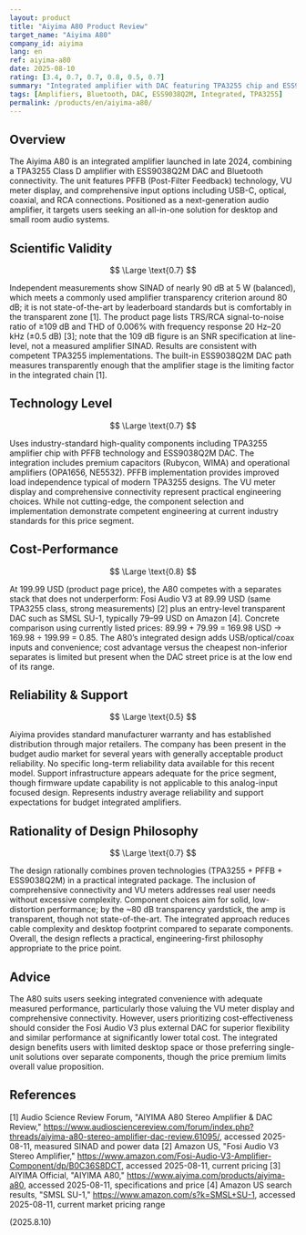 ```yaml
---
layout: product
title: "Aiyima A80 Product Review"
target_name: "Aiyima A80"
company_id: aiyima
lang: en
ref: aiyima-a80
date: 2025-08-10
rating: [3.4, 0.7, 0.7, 0.8, 0.5, 0.7]
summary: "Integrated amplifier with DAC featuring TPA3255 chip and ESS9038Q2M DAC, offering adequate performance with convenience premium over separate component alternatives"
tags: [Amplifiers, Bluetooth, DAC, ESS9038Q2M, Integrated, TPA3255]
permalink: /products/en/aiyima-a80/
---
```

## Overview

The Aiyima A80 is an integrated amplifier launched in late 2024, combining a TPA3255 Class D amplifier with ESS9038Q2M DAC and Bluetooth connectivity. The unit features PFFB (Post-Filter Feedback) technology, VU meter display, and comprehensive input options including USB-C, optical, coaxial, and RCA connections. Positioned as a next-generation audio amplifier, it targets users seeking an all-in-one solution for desktop and small room audio systems.

## Scientific Validity

$$ \Large \text{0.7} $$

Independent measurements show SINAD of nearly 90 dB at 5 W (balanced), which meets a commonly used amplifier transparency criterion around 80 dB; it is not state-of-the-art by leaderboard standards but is comfortably in the transparent zone [1]. The product page lists TRS/RCA signal-to-noise ratio of ≥109 dB and THD of 0.006% with frequency response 20 Hz–20 kHz (±0.5 dB) [3]; note that the 109 dB figure is an SNR specification at line-level, not a measured amplifier SINAD. Results are consistent with competent TPA3255 implementations. The built-in ESS9038Q2M DAC path measures transparently enough that the amplifier stage is the limiting factor in the integrated chain [1].

## Technology Level

$$ \Large \text{0.7} $$

Uses industry-standard high-quality components including TPA3255 amplifier chip with PFFB technology and ESS9038Q2M DAC. The integration includes premium capacitors (Rubycon, WIMA) and operational amplifiers (OPA1656, NE5532). PFFB implementation provides improved load independence typical of modern TPA3255 designs. The VU meter display and comprehensive connectivity represent practical engineering choices. While not cutting-edge, the component selection and implementation demonstrate competent engineering at current industry standards for this price segment.

## Cost-Performance

$$ \Large \text{0.8} $$

At 199.99 USD (product page price), the A80 competes with a separates stack that does not underperform: Fosi Audio V3 at 89.99 USD (same TPA3255 class, strong measurements) [2] plus an entry-level transparent DAC such as SMSL SU-1, typically 79–99 USD on Amazon [4]. Concrete comparison using currently listed prices: 89.99 + 79.99 = 169.98 USD → 169.98 ÷ 199.99 = 0.85. The A80’s integrated design adds USB/optical/coax inputs and convenience; cost advantage versus the cheapest non-inferior separates is limited but present when the DAC street price is at the low end of its range.

## Reliability & Support

$$ \Large \text{0.5} $$

Aiyima provides standard manufacturer warranty and has established distribution through major retailers. The company has been present in the budget audio market for several years with generally acceptable product reliability. No specific long-term reliability data available for this recent model. Support infrastructure appears adequate for the price segment, though firmware update capability is not applicable to this analog-input focused design. Represents industry average reliability and support expectations for budget integrated amplifiers.

## Rationality of Design Philosophy

$$ \Large \text{0.7} $$

The design rationally combines proven technologies (TPA3255 + PFFB + ESS9038Q2M) in a practical integrated package. The inclusion of comprehensive connectivity and VU meters addresses real user needs without excessive complexity. Component choices aim for solid, low-distortion performance; by the ~80 dB transparency yardstick, the amp is transparent, though not state-of-the-art. The integrated approach reduces cable complexity and desktop footprint compared to separate components. Overall, the design reflects a practical, engineering-first philosophy appropriate to the price point.

## Advice

The A80 suits users seeking integrated convenience with adequate measured performance, particularly those valuing the VU meter display and comprehensive connectivity. However, users prioritizing cost-effectiveness should consider the Fosi Audio V3 plus external DAC for superior flexibility and similar performance at significantly lower total cost. The integrated design benefits users with limited desktop space or those preferring single-unit solutions over separate components, though the price premium limits overall value proposition.

## References

[1] Audio Science Review Forum, "AIYIMA A80 Stereo Amplifier & DAC Review," https://www.audiosciencereview.com/forum/index.php?threads/aiyima-a80-stereo-amplifier-dac-review.61095/, accessed 2025-08-11, measured SINAD and power data
[2] Amazon US, "Fosi Audio V3 Stereo Amplifier," https://www.amazon.com/Fosi-Audio-V3-Amplifier-Component/dp/B0C36S8DCT, accessed 2025-08-11, current pricing
[3] AIYIMA Official, "AIYIMA A80," https://www.aiyima.com/products/aiyima-a80, accessed 2025-08-11, specifications and price
[4] Amazon US search results, "SMSL SU-1," https://www.amazon.com/s?k=SMSL+SU-1, accessed 2025-08-11, current market pricing range

(2025.8.10)